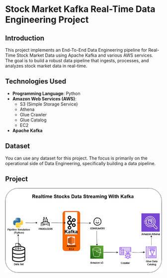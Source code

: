 # Stock Market Kafka Real-Time Data Engineering Project

## Introduction
This project implements an End-To-End Data Engineering pipeline for Real-Time Stock Market Data using Apache Kafka and various AWS services. The goal is to build a robust data pipeline that ingests, processes, and analyzes stock market data in real-time.

## Technologies Used
- **Programming Language**: Python
- **Amazon Web Services (AWS)**:
  - S3 (Simple Storage Service)
  - Athena
  - Glue Crawler
  - Glue Catalog
  - EC2
- **Apache Kafka**

## Dataset
You can use any dataset for this project. The focus is primarily on the operational side of Data Engineering, specifically building a data pipeline.

## Project 
![img](realtime%20streaming%20using%20kafka.png)